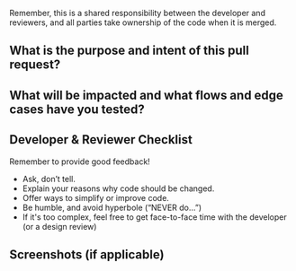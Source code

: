 Remember, this is a shared responsibility between the developer and reviewers, and all parties take ownership of the code when it is merged.

## What is the purpose and intent of this pull request?
<!-- Provide a thorough description of the change, which assumes the reviewers have no background or context of the issue. -->

## What will be impacted and what flows and edge cases have you tested?
<!-- 
- What features and areas of the product are impacted by the changes?
- What combinations or cases have you tests?
- What edge cases were considered?
 -->

## Developer & Reviewer Checklist
Remember to provide good feedback!
- Ask, don’t tell.
- Explain your reasons why code should be changed.
- Offer ways to simplify or improve code.
- Be humble, and avoid hyperbole (“NEVER do…”)
- If it's too complex, feel free to get face-to-face time with the developer (or a design review)

## Screenshots (if applicable)
<!-- Screenshots of the UI changes (before and after in web, tablet and mobile view) -->
